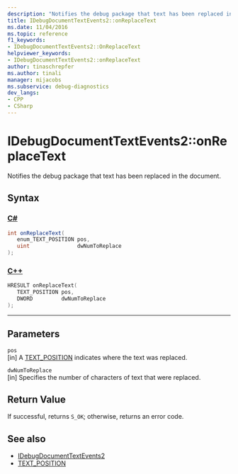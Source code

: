 ```yaml
---
description: "Notifies the debug package that text has been replaced in the document."
title: IDebugDocumentTextEvents2::onReplaceText
ms.date: 11/04/2016
ms.topic: reference
f1_keywords:
- IDebugDocumentTextEvents2::OnReplaceText
helpviewer_keywords:
- IDebugDocumentTextEvents2::onReplaceText
author: tinaschrepfer
ms.author: tinali
manager: mijacobs
ms.subservice: debug-diagnostics
dev_langs:
- CPP
- CSharp
---
```

# IDebugDocumentTextEvents2::onReplaceText

Notifies the debug package that text has been replaced in the document.

## Syntax

### [C#](#tab/csharp)
```csharp
int onReplaceText( 
   enum_TEXT_POSITION pos,
   uint               dwNumToReplace
);
```
### [C++](#tab/cpp)
```cpp
HRESULT onReplaceText( 
   TEXT_POSITION pos,
   DWORD         dwNumToReplace
);
```
---

## Parameters
`pos`\
[in] A [TEXT_POSITION](../../../extensibility/debugger/reference/text-position.md) indicates where the text was replaced.

`dwNumToReplace`\
[in] Specifies the number of characters of text that were replaced.

## Return Value
 If successful, returns `S_OK`; otherwise, returns an error code.

## See also
- [IDebugDocumentTextEvents2](../../../extensibility/debugger/reference/idebugdocumenttextevents2.md)
- [TEXT_POSITION](../../../extensibility/debugger/reference/text-position.md)
